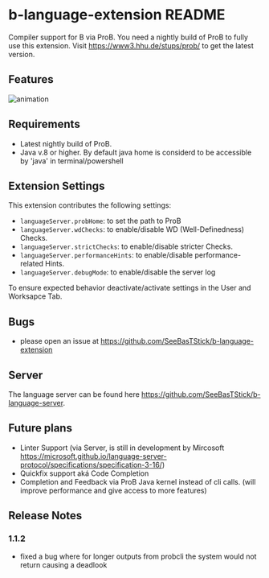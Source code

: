 # b-language-extension README

Compiler support for B via ProB. You need a nightly build of ProB to fully use this extension. Visit https://www3.hhu.de/stups/prob/ to get the latest version.


## Features

![animation](https://raw.githubusercontent.com/hhu-stups/b-language-extension/master/media/screencaputer.gif)


## Requirements

- Latest nightly build of ProB.
- Java v.8 or higher. By default java home is considerd to be accessible by 'java' in terminal/powershell


## Extension Settings

This extension contributes the following settings:

* `languageServer.probHome`: to set the path to ProB
* `languageServer.wdChecks`: to enable/disable WD (Well-Definedness) Checks. 
* `languageServer.strictChecks`: to enable/disable stricter Checks. 
* `languageServer.performanceHints`: to enable/disable performance-related Hints.
* `languageServer.debugMode`: to enable/disable the server log

To ensure expected behavior deactivate/activate settings in the User and Worksapce Tab.

## Bugs
- please open an issue at https://github.com/SeeBasTStick/b-language-extension

## Server
The language server can be found here https://github.com/SeeBasTStick/b-language-server. 


## Future plans
- Linter Support (via Server, is still in development by Mircosoft https://microsoft.github.io/language-server-protocol/specifications/specification-3-16/)
- Quickfix support aká Code Completion
- Completion and Feedback via ProB Java kernel instead of cli calls. (will improve performance and give access to more features)

## Release Notes

### 1.1.2

- fixed a bug where for longer outputs from probcli the system would not return causing a deadlook